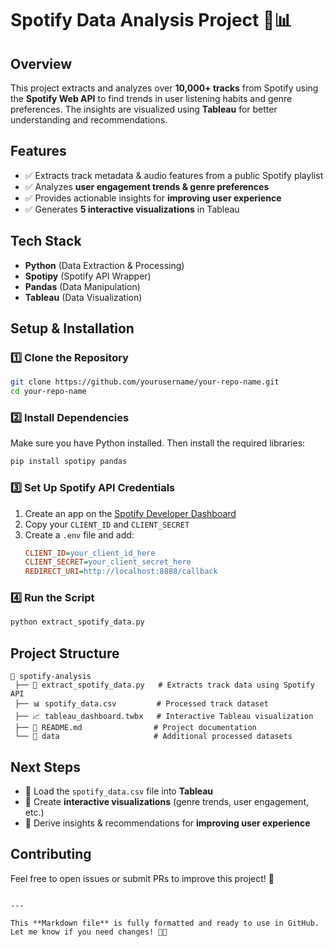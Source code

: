 # Spotify Data Analysis Project 🎵📊  

## **Overview**  
This project extracts and analyzes over **10,000+ tracks** from Spotify using the **Spotify Web API** to find trends in user listening habits and genre preferences. The insights are visualized using **Tableau** for better understanding and recommendations.  

## **Features**  
- ✅ Extracts track metadata & audio features from a public Spotify playlist  
- ✅ Analyzes **user engagement trends & genre preferences**  
- ✅ Provides actionable insights for **improving user experience**  
- ✅ Generates **5 interactive visualizations** in Tableau  

## **Tech Stack**  
- **Python** (Data Extraction & Processing)  
- **Spotipy** (Spotify API Wrapper)  
- **Pandas** (Data Manipulation)  
- **Tableau** (Data Visualization)  

## **Setup & Installation**  

### **1️⃣ Clone the Repository**  
```bash
git clone https://github.com/yourusername/your-repo-name.git
cd your-repo-name
```

### **2️⃣ Install Dependencies**  
Make sure you have Python installed. Then install the required libraries:  
```bash
pip install spotipy pandas
```

### **3️⃣ Set Up Spotify API Credentials**  
1. Create an app on the [Spotify Developer Dashboard](https://developer.spotify.com/dashboard/)  
2. Copy your `CLIENT_ID` and `CLIENT_SECRET`  
3. Create a `.env` file and add:  
   ```ini
   CLIENT_ID=your_client_id_here
   CLIENT_SECRET=your_client_secret_here
   REDIRECT_URI=http://localhost:8888/callback
   ```

### **4️⃣ Run the Script**  
```bash
python extract_spotify_data.py
```

## **Project Structure**  
```
📂 spotify-analysis  
 ├── 📄 extract_spotify_data.py   # Extracts track data using Spotify API  
 ├── 📊 spotify_data.csv         # Processed track dataset  
 ├── 📈 tableau_dashboard.twbx   # Interactive Tableau visualization  
 ├── 📄 README.md                # Project documentation  
 └── 📂 data                     # Additional processed datasets  
```

## **Next Steps**  
- 🔹 Load the `spotify_data.csv` file into **Tableau**  
- 🔹 Create **interactive visualizations** (genre trends, user engagement, etc.)  
- 🔹 Derive insights & recommendations for **improving user experience**  

## **Contributing**  
Feel free to open issues or submit PRs to improve this project! 🚀  
```

---

This **Markdown file** is fully formatted and ready to use in GitHub. Let me know if you need changes! 🚀🎵
